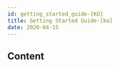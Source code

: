 ```yaml
---
id: getting_started_guide-[KO]
title: Getting Started Guide-[ko]
date: 2020-04-15
---
```


## Content

